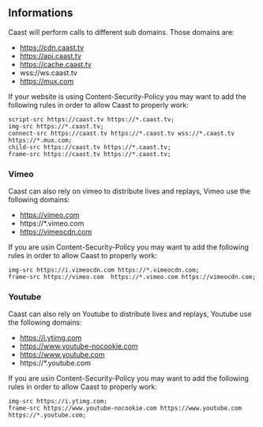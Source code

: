 ## Informations

Caast will perform calls to different sub domains. Those domains are:

- https://cdn.caast.tv
- https://api.caast.tv
- https://cache.caast.tv
- wss://ws.caast.tv
- https://mux.com

If your website is using Content-Security-Policy you may want to add the following rules in order to allow Caast to properly work:

```
script-src https://caast.tv https://*.caast.tv;
img-src https://*.caast.tv;
connect-src https://caast.tv https://*.caast.tv wss://*.caast.tv https://*.mux.com;
child-src https://caast.tv https://*.caast.tv;
frame-src https://caast.tv https://*.caast.tv;
```

### Vimeo

Caast can also rely on vimeo to distribute lives and replays, Vimeo use the following domains:

- https://vimeo.com
- https://\*.vimeo.com
- https://vimeocdn.com

If you are usin Content-Security-Policy you may want to add the following rules in order to allow Caast to properly work:

```
img-src https://i.vimeocdn.com https://*.vimeocdn.com;
frame-src https://vimeo.com  https://*.vimeo.com https://vimeocdn.com;
```

### Youtube

Caast can also rely on Youtube to distribute lives and replays, Youtube use the following domains:

- https://i.ytimg.com
- https://www.youtube-nocookie.com
- https://www.youtube.com
- https://\*.youtube.com

If you are usin Content-Security-Policy you may want to add the following rules in order to allow Caast to properly work:

```
img-src https://i.ytimg.com;
frame-src https://www.youtube-nocookie.com https://www.youtube.com https://*.youtube.com;
```
